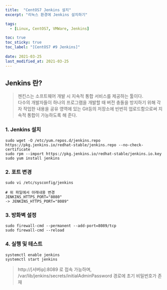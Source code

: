 ```yaml
---
title:  "CentOS7 Jenkins 설치"
excerpt: "리눅스 환경에 Jenkins 설치하기"

tags:
  - [Linux, CentOS7, VMWare, Jenkins]

toc: true
toc_sticky: true
toc_label: "[CentOS7 #9 Jenkins]"
 
date: 2021-03-25
last_modified_at: 2021-03-25
---
```



## Jenkins 란?
> 젠킨스는 소프트웨어 개발 시 지속적 통합 서비스를 제공하는 툴이다. <br>
 다수의 개발자들이 하나의 프로그램을 개발할 때 버전 충돌을 방지하기 위해 각자 작업한 내용을 공유 영역에 있는 Git등의 저장소에 빈번히 업로드함으로써 지속적 통합이 가능하도록 해 준다.


### 1. Jenkins 설치

  ```
  sudo wget -O /etc/yum.repos.d/jenkins.repo https://pkg.jenkins.io/redhat-stable/jenkins.repo --no-check-certificate
  sudo rpm --import https://pkg.jenkins.io/redhat-stable/jenkins.io.key
  sudo yum install jenkins
  ```

### 2. 포트 변경

  ```
  sudo vi /etc/sysconfig/jenkins

  # 위 파일에서 아래내용 변경
  JENKINS_HTTPS_PORT="8080" 
  -> JENKINS_HTTPS_PORT="8089"
  ```

### 3. 방화벽 설정

  ```
  sudo firewall-cmd --permanent --add-port=8089/tcp
  sudo firewall-cmd --reload
  ```

### 4. 실행 및 테스트

  ```
  systemctl enable jenkins
  systemctl start jenkins
  ```

  > http://[서버ip]:8089 로 접속 가능하며, <br>
  /var/lib/jenkins/secrets/initialAdminPassword 경로에 초기 비밀번호가 존재